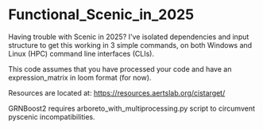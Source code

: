 # Functional_Scenic_in_2025

Having trouble with Scenic in 2025? I've isolated dependencies and input structure to get this working in 3 simple commands, on both Windows and Linux (HPC) command line interfaces (CLIs).

This code assumes that you have processed your code and have an expression_matrix in loom format (for now).

Resources are located at:
https://resources.aertslab.org/cistarget/

GRNBoost2 requires arboreto_with_multiprocessing.py script to circumvent pyscenic incompatibilities.

